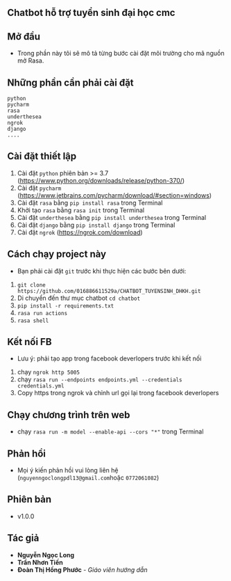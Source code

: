 ## Chatbot hỗ trợ tuyển sinh đại học cmc

## Mở đầu

- Trong phần này tôi sẽ mô tả từng bước cài đặt môi trường cho mã nguồn mở Rasa.

## Những phần cần phải cài đặt

```
python
pycharm
rasa
underthesea
ngrok
django
....
```

## Cài đặt thiết lập

1. Cài đặt `python` phiên bản >= 3.7 (https://www.python.org/downloads/release/python-370/)
2. Cài đặt `pycharm` (https://www.jetbrains.com/pycharm/download/#section=windows)
3. Cài đặt `rasa` bằng `pip install rasa` trong Terminal
4. Khởi tạo `rasa` bằng `rasa init` trong Terminal
5. Cài đặt `underthesea` bằng `pip install underthesea` trong Terminal
6. Cài đặt `django` bằng `pip install django` trong Terminal
7. Cài đặt `ngrok` (https://ngrok.com/download)

## Cách chạy project này

- Bạn phải cài đặt `git` trước khi thực hiện các bước bên dưới:

1. `git clone https://github.com/016886611529a/CHATBOT_TUYENSINH_DHKH.git`
2. Di chuyển đến thư mục chatbot `cd chatbot`
3. `pip install -r requirements.txt`
4. `rasa run actions`
5. `rasa shell`

## Kết nối FB

- Lưu ý: phải tạo app trong facebook deverlopers trước khi kết nối

1. chạy `ngrok http 5005`
2. chạy `rasa run --endpoints endpoints.yml --credentials credentials.yml`
3. Copy https trong ngrok và chỉnh url gọi lại trong facebook deverlopers

## Chạy chương trình trên web

- chạy `rasa run -m model --enable-api --cors "*"` trong Terminal

## Phản hồi

- Mọi ý kiến phản hồi vui lòng liên hệ (`nguyenngoclongpdl13@gmail.com`hoặc `0772061082`)

## Phiên bản

- v1.0.0

## Tác giả

- **Nguyễn Ngọc Long**
- **Trần Nhơn Tiến**
- **Đoàn Thị Hồng Phước** - _Giáo viên hướng dẫn_
